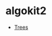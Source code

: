 # algokit2
* [Trees](https://nbviewer.jupyter.org/github/cliffwhitworth/algokit2/blob/master/Trees.ipynb?flush_cache=True)
